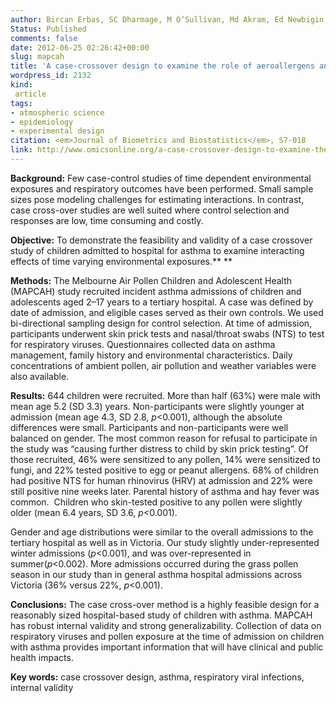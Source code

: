 ```yaml
---
author: Bircan Erbas, SC Dharmage, M O’Sullivan, Md Akram, Ed Newbigin, P Taylor, Don Vicendese, Rob&nbsp;J&nbsp;Hyndman, ML Tang, Michael J Abramson
Status: Published
comments: false
date: 2012-06-25 02:26:42+00:00
slug: mapcah
title: 'A case-crossover design to examine the role of aeroallergens and respiratory viruses on childhood asthma exacerbations requiring hospitalisation: The MAPCAH study'
wordpress_id: 2132
kind:
 article
tags:
- atmospheric science
- epidemiology
- experimental design
citation: <em>Journal of Biometrics and Biostatistics</em>, S7-018
link: http://www.omicsonline.org/a-case-crossover-design-to-examine-the-role-of-aeroallergens-and-respiratory-viruses-on-childhood-asthma-exacerbations-requiring-hospitalization-the-mapcah-study-2155-6180.S7-018.php?aid=7312
---
```



**Background:** Few case-control studies of time dependent environmental exposures and respiratory outcomes have been performed. Small sample sizes pose modeling challenges for estimating interactions. In contrast, case cross-over studies are well suited where control selection and responses are low, time consuming and costly.

**Objective:** To demonstrate the feasibility and validity of a case crossover study of children admitted to hospital for asthma to examine interacting effects of time varying environmental exposures.** **

**Methods:** The Melbourne Air Pollen Children and Adolescent Health (MAPCAH) study recruited incident asthma admissions of children and adolescents aged 2–17 years to a tertiary hospital. A case was defined by date of admission, and eligible cases served as their own controls. We used bi-directional sampling design for control selection. At time of admission, participants underwent skin prick tests and nasal/throat swabs (NTS) to test for respiratory viruses. Questionnaires collected data on asthma management, family history and environmental characteristics. Daily concentrations of ambient pollen, air pollution and weather variables were also available.

**Results:** 644 children were recruited. More than half (63%) were male with mean age 5.2 (SD 3.3) years. Non-participants were slightly younger at admission (mean age 4.3, SD 2.8, _p_<0.001), although the absolute differences were small. Participants and non-participants were well balanced on gender. The most common reason for refusal to participate in the study was “causing further distress to child by skin prick testing”. Of those recruited, 46% were sensitized to any pollen, 14% were sensitized to fungi, and 22% tested positive to egg or peanut allergens. 68% of children had positive NTS for human rhinovirus (HRV) at admission and 22% were still positive nine weeks later. Parental history of asthma and hay fever was common.  Children who skin-tested positive to any pollen were slightly older (mean 6.4 years, SD 3.6, _p_<0.001).

Gender and age distributions were similar to the overall admissions to the tertiary hospital as well as in Victoria. Our study slightly under-represented winter admissions (_p_<0.001), and was over-represented in summer(_p_<0.002). More admissions occurred during the grass pollen season in our study than in general asthma hospital admissions across Victoria (36% versus 22%, _p_<0.001).

**Conclusions:** The case cross-over method is a highly feasible design for a reasonably sized hospital-based study of children with asthma. MAPCAH has robust internal validity and strong generalizability. Collection of data on respiratory viruses and pollen exposure at the time of admission on children with asthma provides important information that will have clinical and public health impacts.

**Key words:** case crossover design, asthma, respiratory viral infections, internal validity



